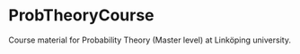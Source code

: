 ProbTheoryCourse
================

Course material for Probability Theory (Master level) at Linköping university. 
